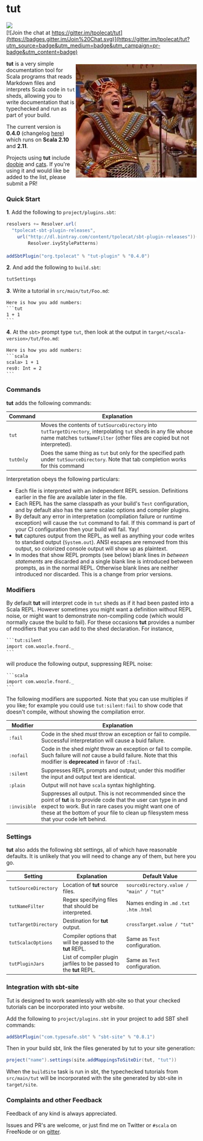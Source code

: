 # tut 

<img src="https://api.travis-ci.org/tpolecat/tut.svg?branch=master"/><br>
[![Join the chat at https://gitter.im/tpolecat/tut](https://badges.gitter.im/Join%20Chat.svg)](https://gitter.im/tpolecat/tut?utm_source=badge&utm_medium=badge&utm_campaign=pr-badge&utm_content=badge)

<img alt="How'd you get so funky?" align=right src="tut.jpg"/>

**tut** is a very simple documentation tool for Scala programs that reads Markdown files and interprets Scala code in `tut` sheds, allowing you to write documentation that is typechecked and run as part of your build.

The current version is **0.4.0** (changelog [here](CHANGELOG.md)) which runs on **Scala 2.10** and **2.11**.

Projects using **tut** include [doobie](https://github.com/tpolecat/doobie) and [cats](https://github.com/non/cats). If you're using it and would like be added to the list, please submit a PR!

### Quick Start

**1**. Add the following to `project/plugins.sbt`:

```scala
resolvers += Resolver.url(
  "tpolecat-sbt-plugin-releases",
    url("http://dl.bintray.com/content/tpolecat/sbt-plugin-releases"))(
        Resolver.ivyStylePatterns)

addSbtPlugin("org.tpolecat" % "tut-plugin" % "0.4.0")
```

**2**.  And add the following to `build.sbt`:

```scala
tutSettings
```

**3**.  Write a tutorial in `src/main/tut/Foo.md`:

    Here is how you add numbers:
    ```tut
    1 + 1
    ```

**4**.  At the `sbt>` prompt type `tut`, then look at the output in `target/<scala-version>/tut/Foo.md`:

    Here is how you add numbers:
    ```scala
    scala> 1 + 1
    res0: Int = 2    
    ```

### Commands

**tut** adds the following commands:

| Command  | Explanation |
|----------|-------------|
| `tut`    | Moves the contents of `tutSourceDirectory` into `tutTargetDirectory`, interpolating `tut` sheds in any file whose name matches `tutNameFilter` (other files are copied but not interpreted). |
| `tutOnly` *<file>* | Does the same thing as `tut` but only for the specified path under `tutSourceDirectory`. Note that tab completion works for this command |

Interpretation obeys the following particulars:

- Each file is interpreted with an independent REPL session. Definitions earlier in the file are available later in the file.
- Each REPL has the same classpath as your build's `Test` configuration, and by default also has the same scalac options and compiler plugins.
- By default any error in interpretation (compilation failure or runtime exception) will cause the `tut` command to fail. If this command is part of your CI configuration then your build will fail. Yay!
- **tut** captures output from the REPL, as well as anything your code writes to standard output (`System.out`). ANSI escapes are removed from this output, so colorized console output will show up as plaintext.
- In modes that show REPL prompts (see below) blank lines *in between statements* are discarded and a single blank line is introduced between prompts, as in the normal REPL. Otherwise blank lines are neither introduced nor discarded. This is a change from prior versions.


### Modifiers

By default **tut** will interpret code in `tut` sheds as if it had been pasted into a Scala REPL. However sometimes you might want a definition without REPL noise, or might want to demonstrate non-compiling code (which would normally cause the build to fail). For these occasions **tut** provides a number of modifiers that you can add to the shed declaration. For instance,

    ```tut:silent
    import com.woozle.fnord._
    ```

will produce the following output, suppressing REPL noise:

    ```scala
    import com.woozle.fnord._
    ```

The following modifiers are supported. Note that you can use multiples if you like; for example you could use `tut:silent:fail` to show code that doesn't compile, without showing the compilation error.

| Modifier    | Explanation |
|-------------|-------------|
| `:fail`      | Code in the shed *must* throw an exception or fail to compile. Successful interpretation will cause a buid failure. |
| `:nofail`    | Code in the shed *might* throw an exception or fail to compile. Such failure will *not* cause a build failure. Note that this modifier is **deprecated** in favor of `:fail`. |
| `:silent`    | Suppresses REPL prompts and output; under this modifier the input and output text are identical. |
| `:plain`     | Output will not have `scala` syntax highlighting. |
| `:invisible` | Suppresses all output. This is not recommended since the point of **tut** is to provide code that the user can type in and expect to work. But in rare cases you might want one of these at the bottom of your file to clean up filesystem mess that your code left behind. |

### Settings

**tut** also adds the following sbt settings, all of which have reasonable defaults. It is unlikely that you will need to change any of them, but here you go.

| Setting | Explanation | Default Value |
|---------|-------------|---------------|
| `tutSourceDirectory` | Location of **tut** source files. | `sourceDirectory.value / "main" / "tut"` |
| `tutNameFilter`      | Regex specifying files that should be interpreted. | Names ending in `.md` `.txt` `.htm` `.html` |
| `tutTargetDirectory` | Destination for **tut** output. | `crossTarget.value / "tut"` |
| `tutScalacOptions`   | Compiler options that will be passed to the **tut** REPL. | Same as `Test` configuration. |
| `tutPluginJars`      | List of compiler plugin jarfiles to be passed to the **tut** REPL. | Same as `Test` configuration. |

### Integration with sbt-site

Tut is designed to work seamlessly with sbt-site so that your checked tutorials can be incorporated into your website.

Add the following to `project/plugins.sbt` in your project to add SBT shell commands:

```scala
addSbtPlugin("com.typesafe.sbt" % "sbt-site" % "0.8.1")
```

Then in your build sbt, link the files generated by tut to your site generation:

```scala
project("name").settings(site.addMappingsToSiteDir(tut, "tut"))
```

When the `buildSite` task is run in sbt, the typechecked tutorials from `src/main/tut` will be incorporated with the site generated by sbt-site in `target/site`.

### Complaints and other Feedback

Feedback of any kind is always appreciated. 

Issues and PR's are welcome, or just find me on Twitter or `#scala` on FreeNode or on [gitter](https://gitter.im/tpolecat/tut).


